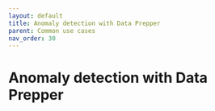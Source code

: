 ```yaml
---
layout: default
title: Anomaly detection with Data Prepper
parent: Common use cases
nav_order: 30
---
```


# Anomaly detection with Data Prepper

